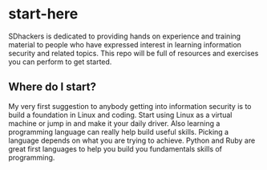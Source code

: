 # start-here
SDhackers is dedicated to providing hands on experience and training material to people who have expressed interest in learning information security and related topics. This repo will be full of resources and exercises you can perform to get started.

## Where do I start?
My very first suggestion to anybody getting into information security is to build a foundation in Linux and coding. Start using Linux as a virtual machine or jump in and make it your daily driver. Also learning a programming language can really help build useful skills. Picking a language depends on what you are trying to achieve. Python and Ruby are great first languages to help you build you fundamentals skills of programming.
